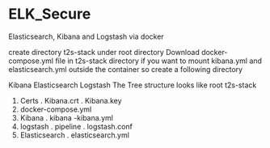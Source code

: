 # ELK_Secure

Elasticsearch, Kibana and Logstash via docker

create directory t2s-stack under root directory Download docker-compose.yml file in t2s-stack directory if you want to mount kibana.yml and elasticsearch.yml outside the container so create a following directory

Kibana
Elasticsearch
Logstash 
The Tree structure looks like root
t2s-stack
  1. Certs
    . Kibana.crt
    . Kibana.key
  2. docker-compose.yml
  3. Kibana
    . kibana -kibana.yml
  4. logstash
    . pipeline
      . logstash.conf
  5. Elasticsearch
    . elasticsearch.yml

